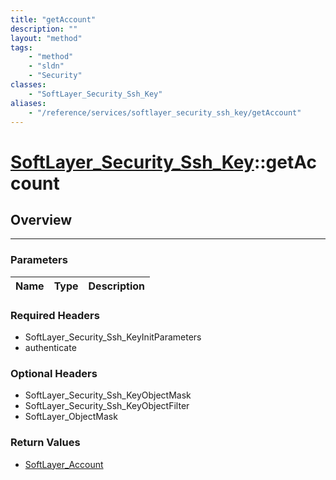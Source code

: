 ```yaml
---
title: "getAccount"
description: ""
layout: "method"
tags:
    - "method"
    - "sldn"
    - "Security"
classes:
    - "SoftLayer_Security_Ssh_Key"
aliases:
    - "/reference/services/softlayer_security_ssh_key/getAccount"
---
```

# [SoftLayer_Security_Ssh_Key](/reference/services/SoftLayer_Security_Ssh_Key)::getAccount





## Overview 


-----

### Parameters 
|Name | Type | Description |
| --- | --- | --- |


### Required Headers
* SoftLayer_Security_Ssh_KeyInitParameters
* authenticate


### Optional Headers
* SoftLayer_Security_Ssh_KeyObjectMask
* SoftLayer_Security_Ssh_KeyObjectFilter
* SoftLayer_ObjectMask

### Return Values
* <a href='/reference/datatypes/SoftLayer_Account'>SoftLayer_Account </a>




